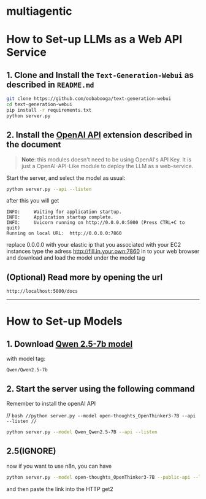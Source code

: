 # multiagentic
# How to Set-up LLMs as a Web API Service

## 1. Clone and Install the `Text-Generation-Webui` as described in `README.md`

```bash
git clone https://github.com/oobabooga/text-generation-webui
cd text-generation-webui
pip install -r requirements.txt
python server.py
```


## 2. Install the [OpenAI API](https://github.com/oobabooga/text-generation-webui/wiki/12-%E2%80%90-OpenAI-API) extension described in the document

> **Note**: this modules doesn't need to be using OpenAI's API Key. It is just a OpenAI-API-Like module to deploy the LLM as a web-service.


Start the server, and select the model as usual:

```bash
python server.py --api --listen
```
after this you will get

```
INFO:     Waiting for application startup.
INFO:     Application startup complete.
INFO:     Uvicorn running on http://0.0.0.0:5000 (Press CTRL+C to quit)
Running on local URL:  http://0.0.0.0:7860
```
replace 0.0.0.0 with your elastic ip that you associated with your EC2 instances
type the adress http://fill.in.your.own:7860 in to your web browser and download and load the model under the model tag


## (Optional) Read more by opening the url
```
http://localhost:5000/docs
```
---

# How to Set-up Models

## 1. Download [Qwen 2.5-7b model](https://huggingface.co/Qwen/Qwen2.5-7B)

with model tag:

`Qwen/Qwen2.5-7b`

## 2. Start the server using the following command

Remember to install the openAI API

// ```bash
//python server.py --model open-thoughts_OpenThinker3-7B --api --listen
//```


```bash
python server.py --model Qwen_Qwen2.5-7B --api --listen
```

## 2.5(IGNORE)
now if you want to use n8n, you can have
```bash
python server.py --model open-thoughts_OpenThinker3-7B --public-api --listen
```
and then paste the link into the HTTP get2
